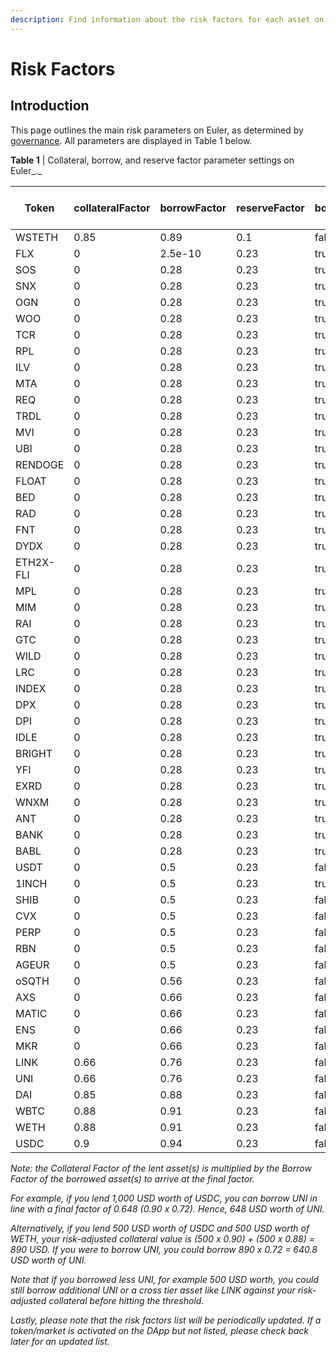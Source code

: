 ```yaml
---
description: Find information about the risk factors for each asset on Euler
---
```


# Risk Factors

## Introduction&#x20;

This page outlines the main risk parameters on Euler, as determined by [governance](../../governance/governance.md). All parameters are displayed in Table 1 below.

**Table 1** | Collateral, borrow, and reserve factor parameter settings on Euler_._

| Token     | collateralFactor | borrowFactor | reserveFactor | borrowIsolated | crossBorrow | InterestRateModel | Uniswap V3 fee tier (%) |
| --------- | ---------------- | ------------ | ------------- | -------------- | ----------- | ----------------- | ----------------------- |
| WSTETH    | 0.85             | 0.89         | 0.1           | false          | true        | Mega              | 0.05                    |
| FLX       | 0                | 2.5e-10      | 0.23          | true           | false       | Default           | 0.3                     |
| SOS       | 0                | 0.28         | 0.23          | true           | false       | Default           | 1                       |
| SNX       | 0                | 0.28         | 0.23          | true           | false       | Default           | 0.3                     |
| OGN       | 0                | 0.28         | 0.23          | true           | false       | Default           | 0.3                     |
| WOO       | 0                | 0.28         | 0.23          | true           | false       | Default           | 0.3                     |
| TCR       | 0                | 0.28         | 0.23          | true           | false       | Default           | 0.3                     |
| RPL       | 0                | 0.28         | 0.23          | true           | false       | Default           | 0.3                     |
| ILV       | 0                | 0.28         | 0.23          | true           | false       | Default           | 1                       |
| MTA       | 0                | 0.28         | 0.23          | true           | false       | Default           | 0.3                     |
| REQ       | 0                | 0.28         | 0.23          | true           | false       | Default           | 0.3                     |
| TRDL      | 0                | 0.28         | 0.23          | true           | false       | Default           | 1                       |
| MVI       | 0                | 0.28         | 0.23          | true           | false       | Default           | 0.3                     |
| UBI       | 0                | 0.28         | 0.23          | true           | false       | Default           | 1                       |
| RENDOGE   | 0                | 0.28         | 0.23          | true           | false       | Default           | 0.3                     |
| FLOAT     | 0                | 0.28         | 0.23          | true           | false       | Default           | 0.3                     |
| BED       | 0                | 0.28         | 0.23          | true           | false       | Default           | 0.3                     |
| RAD       | 0                | 0.28         | 0.23          | true           | false       | Default           | 0.3                     |
| FNT       | 0                | 0.28         | 0.23          | true           | false       | Default           | 1                       |
| DYDX      | 0                | 0.28         | 0.23          | true           | false       | Default           | 0.3                     |
| ETH2X-FLI | 0                | 0.28         | 0.23          | true           | false       | Default           | 0.3                     |
| MPL       | 0                | 0.28         | 0.23          | true           | false       | Default           | 0.3                     |
| MIM       | 0                | 0.28         | 0.23          | true           | false       | Default           | 1                       |
| RAI       | 0                | 0.28         | 0.23          | true           | false       | Default           | 0.3                     |
| GTC       | 0                | 0.28         | 0.23          | true           | false       | Default           | 1                       |
| WILD      | 0                | 0.28         | 0.23          | true           | false       | Default           | 0.3                     |
| LRC       | 0                | 0.28         | 0.23          | true           | false       | Default           | 0.3                     |
| INDEX     | 0                | 0.28         | 0.23          | true           | false       | Default           | 1                       |
| DPX       | 0                | 0.28         | 0.23          | true           | false       | Default           | 1                       |
| DPI       | 0                | 0.28         | 0.23          | true           | false       | Default           | 0.3                     |
| IDLE      | 0                | 0.28         | 0.23          | true           | false       | Default           | 0.3                     |
| BRIGHT    | 0                | 0.28         | 0.23          | true           | false       | Default           | 0.3                     |
| YFI       | 0                | 0.28         | 0.23          | true           | false       | Default           | 1                       |
| EXRD      | 0                | 0.28         | 0.23          | true           | false       | Default           | 1                       |
| WNXM      | 0                | 0.28         | 0.23          | true           | false       | Default           | 1                       |
| ANT       | 0                | 0.28         | 0.23          | true           | false       | Default           | 1                       |
| BANK      | 0                | 0.28         | 0.23          | true           | false       | Default           | 0.3                     |
| BABL      | 0                | 0.28         | 0.23          | true           | false       | Default           | 0.3                     |
| USDT      | 0                | 0.5          | 0.23          | false          | true        | Major             | 0.3                     |
| 1INCH     | 0                | 0.5          | 0.23          | true           | false       | Major             | 0.3                     |
| SHIB      | 0                | 0.5          | 0.23          | false          | true        | Major             | 1                       |
| CVX       | 0                | 0.5          | 0.23          | false          | true        | Major             | 1                       |
| PERP      | 0                | 0.5          | 0.23          | false          | true        | Major             | 0.3                     |
| RBN       | 0                | 0.5          | 0.23          | false          | true        | Major             | 1                       |
| AGEUR     | 0                | 0.5          | 0.23          | false          | true        | Stable            | 0.05                    |
| oSQTH     | 0                | 0.56         | 0.23          | false          | true        | Major             | 0.3                     |
| AXS       | 0                | 0.66         | 0.23          | false          | true        | Major             | 0.3                     |
| MATIC     | 0                | 0.66         | 0.23          | false          | true        | Major             | 0.3                     |
| ENS       | 0                | 0.66         | 0.23          | false          | true        | Major             | 0.3                     |
| MKR       | 0                | 0.66         | 0.23          | false          | true        | Major             | 0.3                     |
| LINK      | 0.66             | 0.76         | 0.23          | false          | true        | Major             | 0.3                     |
| UNI       | 0.66             | 0.76         | 0.23          | false          | true        | Major             | 0.3                     |
| DAI       | 0.85             | 0.88         | 0.23          | false          | true        | Stable            | 0.3                     |
| WBTC      | 0.88             | 0.91         | 0.23          | false          | true        | 2000503           | 0.3                     |
| WETH      | 0.88             | 0.91         | 0.23          | false          | true        | Default           | Pegged                  |
| USDC      | 0.9              | 0.94         | 0.23          | false          | true        | Stable            | 0.3                     |

_Note: the Collateral Factor of the lent asset(s) is multiplied by the Borrow Factor of the borrowed asset(s) to arrive at the final factor._

_For example, if you lend 1,000 USD worth of USDC, you can borrow UNI in line with a final factor of 0.648 (0.90 x 0.72). Hence, 648 USD worth of UNI._

_Alternatively, if you lend 500 USD worth of USDC and 500 USD worth of WETH, your risk-adjusted collateral value is (500 x 0.90) + (500 x 0.88) = 890 USD. If you were to borrow UNI, you could borrow 890 x 0.72 = 640.8 USD worth of UNI._

_Note that if you borrowed less UNI, for example 500 USD worth, you could still borrow additional UNI or a cross tier asset like LINK against your risk-adjusted collateral before hitting the threshold._

_Lastly, please note that the risk factors list will be periodically updated. If a token/market is activated on the DApp but not listed, please check back later for an updated list._
